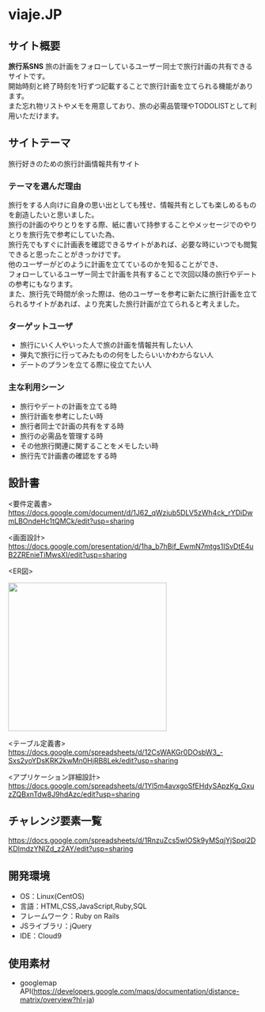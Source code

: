 
# viaje.JP

## サイト概要
**旅行系SNS**
旅の計画をフォローしているユーザー同士で旅行計画の共有できるサイトです。<br>
開始時刻と終了時刻を1行ずつ記載することで旅行計画を立てられる機能があります。<br>
また忘れ物リストやメモを用意しており、旅の必需品管理やTODOLISTとして利用いただけます。

## サイトテーマ
旅行好きのための旅行計画情報共有サイト

### テーマを選んだ理由
旅行をする人向けに自身の思い出としても残せ、情報共有としても楽しめるものを創造したいと思いました。<br>
旅行の計画のやりとりをする際、紙に書いて持参することやメッセージでのやりとりを旅行先で参考にしていた為、<br>
旅行先でもすぐに計画表を確認できるサイトがあれば、必要な時にいつでも閲覧できると思ったことがきっかけです。<br>
他のユーザーがどのように計画を立てているのかを知ることができ、<br>
フォローしているユーザー同士で計画を共有することで次回以降の旅行やデートの参考にもなります。<br>
また、旅行先で時間が余った際は、他のユーザーを参考に新たに旅行計画を立てられるサイトがあれば、より充実した旅行計画が立てられると考えました。

### ターゲットユーザ
- 旅行にいく人やいった人で旅の計画を情報共有したい人
- 弾丸で旅行に行ってみたものの何をしたらいいかわからない人
- デートのプランを立てる際に役立てたい人

### 主な利用シーン
- 旅行やデートの計画を立てる時
- 旅行計画を参考にしたい時
- 旅行者同士で計画の共有をする時
- 旅行の必需品を管理する時
- その他旅行関連に関することをメモしたい時
- 旅行先で計画書の確認をする時

## 設計書
<要件定義書>
https://docs.google.com/document/d/1J62_qWziub5DLV5zWh4ck_rYDiDwmLBOndeHc1tQMCk/edit?usp=sharing

<画面設計>
https://docs.google.com/presentation/d/1ha_b7hBif_EwmN7mtgs1ISvDtE4uB2ZREnieTiMwsXI/edit?usp=sharing

<ER図>

<img src="https://user-images.githubusercontent.com/83824978/131249825-84ba9811-a0ae-49c1-a9fe-568a24301adf.jpg" width="320px" height="300px">

<テーブル定義書>
https://docs.google.com/spreadsheets/d/12CsWAKGr0DOsbW3_-Sxs2yoYDsKRK2kwMn0HjRB8Lek/edit?usp=sharing

<アプリケーション詳細設計>
https://docs.google.com/spreadsheets/d/1Yl5m4avxgoSfEHdySApzKg_GxuzZQBxnTdw8J9hdAzc/edit?usp=sharing

## チャレンジ要素一覧
https://docs.google.com/spreadsheets/d/1RnzuZcs5wlOSk9yMSqjYjSpqi2DKDlmdzYNlZd_z2AY/edit?usp=sharing

## 開発環境
- OS：Linux(CentOS)
- 言語：HTML,CSS,JavaScript,Ruby,SQL
- フレームワーク：Ruby on Rails
- JSライブラリ：jQuery
- IDE：Cloud9

## 使用素材
- googlemap API(https://developers.google.com/maps/documentation/distance-matrix/overview?hl=ja)
